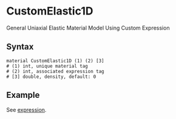 # CustomElastic1D

General Uniaxial Elastic Material Model Using Custom Expression

## Syntax

```text
material CustomElastic1D (1) (2) [3]
# (1) int, unique material tag
# (2) int, associated expression tag
# [3] double, density, default: 0
```

## Example

See [expression](../../../../Collection/Define/expression.md).
